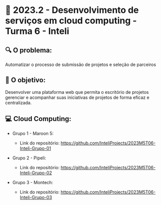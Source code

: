 # 🙋‍ 2023.2 - Desenvolvimento de serviços em cloud computing - Turma 6 - Inteli

## :mag: O problema:

Automatizar o processo de submissão de projetos e seleção de parceiros

## :dart: O objetivo:

Desenvolver uma plataforma web que permita o escritório de projetos gerenciar e acompanhar suas iniciativas de projetos de forma eficaz e centralizada.

## :computer: Cloud Computing:

- Grupo 1 - Maroon 5:
  - Link do repositório: https://github.com/InteliProjects/2023M5T06-Inteli-Grupo-01

- Grupo 2 - Pipeli:
  - Link do repositório: https://github.com/InteliProjects/2023M5T06-Inteli-Grupo-02
  
- Grupo 3 - Montech:
  - Link do repositório: https://github.com/InteliProjects/2023M5T06-Inteli-Grupo-03
